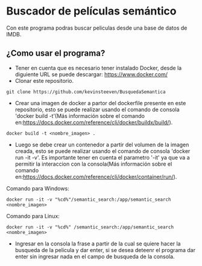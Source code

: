 
# Buscador de películas semántico

Con este programa podras buscar peliculas desde una base de datos de IMDB.

## ¿Como usar el programa?

- Tener en cuenta que es necesario tener instalado Docker, desde la diguiente URL se puede descargar: https://www.docker.com/
- Clonar este repositorio.
```
git clone https://github.com/kevinsteeven/BusquedaSemantica
```
- Crear una imagen de docker a partor del dockerfile presente en este repositorio, esto se puede realizar usando el comando de consola 'docker build -t'(Más información sobre el comando en:https://docs.docker.com/reference/cli/docker/buildx/build/).
```
docker build -t <nombre_imagen> .
```
- Luego se debe crear un contenedor a partir del volumen de la imagen creada, esto se puede realizar usando el comando de consola 'docker run -it -v'. Es importante tener en cuenta el parametro '-it' ya que va a permitir la interaccion con la consola(Más información sobre el comando en:https://docs.docker.com/reference/cli/docker/container/run/).

Comando para Windows:
```
docker run -it -v "%cd%"/semantic_search:/app/semantic_search <nombre_imagen>
```
Comando para Linux:
```
docker run -it -v "%cd%" /semantic_search:/app/semantic_search <nombre_imagen>
```
- Ingresar en la consola la frase a partir de la cual se quiere hacer la busqueda de la pelicula y dar enter, si se desea deteenr el programa dar enter sin ingresar nada en el campo de busqueda de la consola.